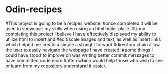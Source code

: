 # Odin-recipes 
#This project is going to be a recipes website. 
#once completed it will be used to showcase my skills when using an html boiler plate.
#Upon completing this project I believe I have effectively displayed my ability to utilize html to insert and #edit/scale images and text, as well as insert links which helped me create a simple a straight forward #directory chain allow the user to easily navigate the webpage I have created. 
#some things I could have stood to improve on was writing better commit messages to have committed code more #often which would help those who wish to see or learn from my repository understand it easier.